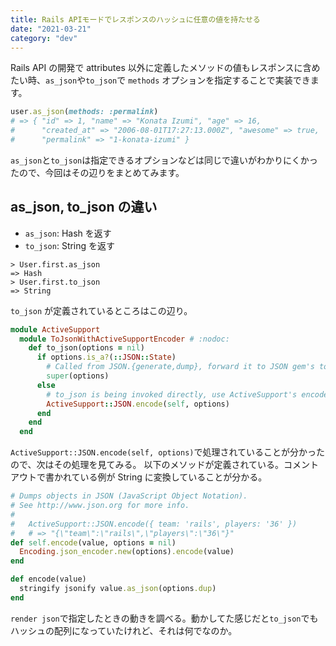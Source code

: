 ```yaml
---
title: Rails APIモードでレスポンスのハッシュに任意の値を持たせる
date: "2021-03-21"
category: "dev"
---
```


Rails API の開発で attributes 以外に定義したメソッドの値もレスポンスに含めたい時、`as_json`や`to_json`で `methods` オプションを指定することで実装できます。

```rb
user.as_json(methods: :permalink)
# => { "id" => 1, "name" => "Konata Izumi", "age" => 16,
#      "created_at" => "2006-08-01T17:27:13.000Z", "awesome" => true,
#      "permalink" => "1-konata-izumi" }
```

`as_json`と`to_json`は指定できるオプションなどは同じで違いがわかりにくかったので、今回はその辺りをまとめてみます。

## as_json, to_json の違い

- `as_json`: Hash を返す
- `to_json`: String を返す

```shell
> User.first.as_json
=> Hash
> User.first.to_json
=> String
```

`to_json` が定義されているところはこの辺り。

```rb
module ActiveSupport
  module ToJsonWithActiveSupportEncoder # :nodoc:
    def to_json(options = nil)
      if options.is_a?(::JSON::State)
        # Called from JSON.{generate,dump}, forward it to JSON gem's to_json
        super(options)
      else
        # to_json is being invoked directly, use ActiveSupport's encoder
        ActiveSupport::JSON.encode(self, options)
      end
    end
  end
```

`ActiveSupport::JSON.encode(self, options)`で処理されていることが分かったので、次はその処理を見てみる。
以下のメソッドが定義されている。コメントアウトで書かれている例が String に変換していることが分かる。

```rb
# Dumps objects in JSON (JavaScript Object Notation).
# See http://www.json.org for more info.
#
#   ActiveSupport::JSON.encode({ team: 'rails', players: '36' })
#   # => "{\"team\":\"rails\",\"players\":\"36\"}"
def self.encode(value, options = nil)
  Encoding.json_encoder.new(options).encode(value)
end
```

```rb
def encode(value)
  stringify jsonify value.as_json(options.dup)
end
```

`render json`で指定したときの動きを調べる。動かしてた感じだと`to_json`でもハッシュの配列になっていたけれど、それは何でなのか。
